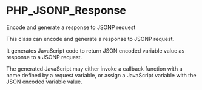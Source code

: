 PHP_JSONP_Response
==================

Encode and generate a response to JSONP request

This class can encode and generate a response to JSONP request.

It generates JavaScript code to return JSON encoded variable value as response to a JSONP request.

The generated JavaScript may either invoke a callback function with a name defined by a request variable, or assign a JavaScript variable with the JSON encoded variable value.
